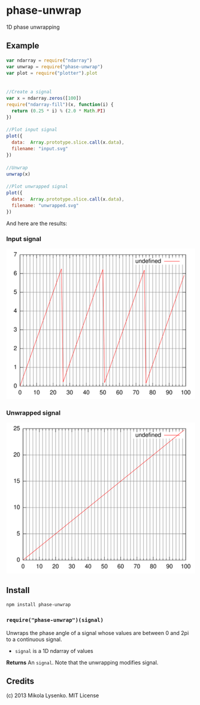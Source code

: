 phase-unwrap
============
1D phase unwrapping

## Example

```javascript
var ndarray = require("ndarray")
var unwrap = require("phase-unwrap")
var plot = require("plotter").plot


//Create a signal
var x = ndarray.zeros([100])
require("ndarray-fill")(x, function(i) {
  return (0.25 * i) % (2.0 * Math.PI)
})

//Plot input signal
plot({
  data:  Array.prototype.slice.call(x.data),
  filename: "input.svg"
})

//Unwrap
unwrap(x)

//Plot unwrapped signal
plot({
  data:  Array.prototype.slice.call(x.data),
  filename: "unwrapped.svg"
})
```

And here are the results:

### Input signal

<img src="example/input.svg">

### Unwrapped signal

<img src="example/unwrapped.svg">


## Install

    npm install phase-unwrap
    
### `require("phase-unwrap")(signal)`
Unwraps the phase angle of a signal whose values are between 0 and 2pi to a continuous signal.

* `signal` is a 1D ndarray of values

**Returns** An `signal`.  Note that the unwrapping modifies signal.

## Credits
(c) 2013 Mikola Lysenko. MIT License
